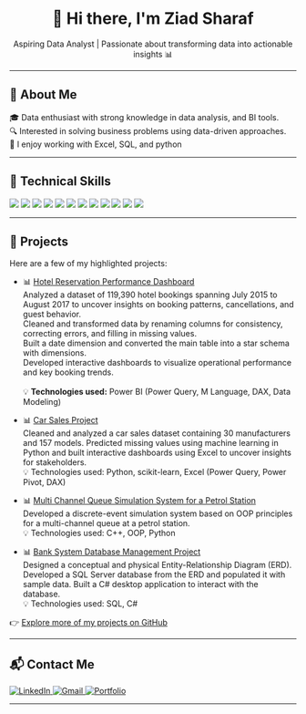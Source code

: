 <h1 align="center">👋 Hi there, I'm Ziad Sharaf</h1>
<p align="center">
  Aspiring Data Analyst | Passionate about transforming data into actionable insights 📊
</p>

---

## 📌 About Me

🎓 Data enthusiast with strong knowledge in data analysis, and BI tools.  
🔍 Interested in solving business problems using data-driven approaches.  
🧠 I enjoy working with Excel, SQL, and python


---

## 🧰 Technical Skills

<p align="left">
<img src="https://img.shields.io/badge/Excel-217346?style=for-the-badge&logo=microsoft-excel&logoColor=white"/>
<img src="https://img.shields.io/badge/Power%20BI-F2C811?style=for-the-badge&logo=powerbi&logoColor=black"/>
<img src="https://img.shields.io/badge/Power%20Query-4479A1?style=for-the-badge&logo=microsoft&logoColor=white"/>
<img src="https://img.shields.io/badge/Power%20Pivot-0078D4?style=for-the-badge&logo=microsoft&logoColor=white"/>
<img src="https://img.shields.io/badge/DAX-000000?style=for-the-badge&logo=powerbi&logoColor=F2C811"/>
<img src="https://img.shields.io/badge/SQL-CC2927?style=for-the-badge&logo=sqlite&logoColor=white"/>
<img src="https://img.shields.io/badge/SQL%20Server-B71C1C?style=for-the-badge&logo=microsoftsqlserver&logoColor=white"/>
<img src="https://img.shields.io/badge/Database%20Design-5E97D0?style=for-the-badge&logo=databricks&logoColor=white"/>
<img src="https://img.shields.io/badge/Python-3776AB?style=for-the-badge&logo=python&logoColor=white"/>
<img src="https://img.shields.io/badge/Statistical%20Analysis-4682B4?style=for-the-badge&logo=r&logoColor=white"/>
<img src="https://img.shields.io/badge/C++-00599C?style=for-the-badge&logo=c%2b%2b&logoColor=white"/>
<img src="https://img.shields.io/badge/OOP-8E44AD?style=for-the-badge&logo=code&logoColor=white"/>

</p>



---

## 💼 Projects

Here are a few of my highlighted projects:

 - 📊 [Hotel Reservation Performance Dashboard](https://github.com/ZiadSharaf/Hotel-Reservation-Performance-Dashboard)  
	Analyzed a dataset of 119,390 hotel bookings spanning July 2015 to August 2017 to uncover insights on booking patterns, cancellations, and guest behavior.  
	Cleaned and transformed data by renaming columns for consistency, correcting errors, and filling in missing values.  
	Built a date dimension and converted the main table into a star schema with dimensions.  
	Developed interactive dashboards to visualize operational performance and key booking trends.  
	<br>💡 **Technologies used:** Power BI (Power Query, M Language, DAX, Data Modeling)

  - 📊 [Car Sales Project](https://github.com/ZiadSharaf/Car-Sales-Project)  
  Cleaned and analyzed a car sales dataset containing 30 manufacturers and 157 models. Predicted missing values using machine learning in Python and built interactive dashboards using Excel to uncover insights for stakeholders.  
  💡 Technologies used: Python, scikit-learn, Excel (Power Query, Power Pivot, DAX)

  - 📊 [Multi Channel Queue Simulation System for a Petrol Station](https://github.com/ZiadSharaf/Multi-Channel-Queue-Simulation-System-for-a-Petrol-Station-)  
  Developed a discrete-event simulation system based on OOP principles for a multi-channel queue at a petrol station.  
  💡 Technologies used: C++, OOP, Python

  - 📊 [Bank System Database Management Project](https://github.com/ZiadSharaf/Bank-System-Database-Management-Project-)  
  Designed a conceptual and physical Entity-Relationship Diagram (ERD). Developed a SQL Server database from the ERD and populated it with sample data. Built a C# desktop application to interact with the database.  
  💡 Technologies used: SQL, C#

👉 [Explore more of my projects on GitHub](https://github.com/ZiadSharaf?tab=repositories)


---

## 📬 Contact Me

<p align="left">

  <a href="https://www.linkedin.com/in/ziad-sharaf-a081b626a/" target="_blank">
    <img src="https://img.shields.io/badge/LinkedIn-0077B5?style=for-the-badge&logo=linkedin&logoColor=white" alt="LinkedIn"/>
  </a>

  <a href="mailto:Zyad.nasser.10@gmail.com">
    <img src="https://img.shields.io/badge/Gmail-D14836?style=for-the-badge&logo=gmail&logoColor=white" alt="Gmail"/>
  </a>

  <a href="https://ziadsharaf.github.io/Portfolio/" target="_blank">
    <img src="https://img.shields.io/badge/Portfolio-000000?style=for-the-badge&logo=web&logoColor=white" alt="Portfolio"/>
  </a>

</p>




---
